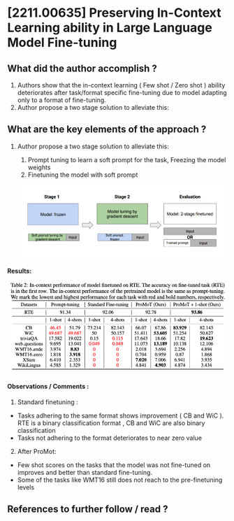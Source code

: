 # [2211.00635] Preserving In-Context Learning ability in Large Language Model Fine-tuning


## What did the author accomplish ?

1. Authors show that the in-context learning ( Few shot / Zero shot ) ability deteriorates after task/format specific fine-tuning due to model adapting only to a format of fine-tuning.
2. Author propose a two stage solution to alleviate this:

## What are the key elements of the approach ?

1. Author propose a two stage solution to alleviate this:
    1.  Prompt tuning to learn a soft prompt for the task, Freezing the model weights
    2.  Finetuning the model with soft prompt 
    
    ![Untitled](images/promot2.png)
    

#### Results:

![Untitled](images/promot1.png)

#### Observations / Comments :

1. Standard finetuning : 
- Tasks adhering to the same format shows improvement ( CB and WiC ). RTE is a binary classification format , CB and WiC are also binary classification
- Tasks not adhering to the format deteriorates to near zero value
2. After ProMot:
- Few shot scores on the tasks that the model was not fine-tuned on improves and better than standard fine-tuning. 
- Some of the tasks like WMT16 still does not reach to the pre-finetuning levels

## References to further follow / read ?